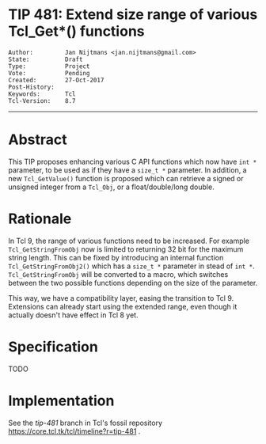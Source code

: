 # TIP 481: Extend size range of various Tcl_Get*() functions
	Author:         Jan Nijtmans <jan.nijtmans@gmail.com>
	State:          Draft
	Type:           Project
	Vote:           Pending
	Created:        27-Oct-2017
	Post-History:
	Keywords:       Tcl
	Tcl-Version:    8.7
-----
# Abstract

This TIP proposes enhancing various C API functions which now have `int *` parameter,
to be used as if they have a `size_t *` parameter. In addition, a new `Tcl_GetValue()`
function is proposed which can retrieve a signed or unsigned integer from a `Tcl_Obj`,
or a float/double/long double.

# Rationale

In Tcl 9, the range of various functions need to be increased. For example
`Tcl_GetStringFromObj` now is limited to returning 32 bit for the maximum
string length. This can be fixed by introducing an internal function
`Tcl_GetStringFromObj2()` which has a `size_t *` parameter in stead of `int *`.
`Tcl_GetStringFromObj` will be converted to a macro, which switches
 between the two possible functions depending on the size of the parameter.

This way, we have a compatibility layer, easing the transition to Tcl 9.
Extensions can already start using the extended range, even though it
actually doesn't have effect in Tcl 8 yet.

# Specification

TODO

# Implementation

See the _tip-481_ branch in Tcl's fossil repository
<https://core.tcl.tk/tcl/timeline?r=tip-481> .

